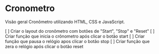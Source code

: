 # Cronometro

Visão geral
Cronômetro utilizando HTML, CSS e JavaScript.

[ ] Criar o layout do cronômetro com botões de "Start", "Stop" e "Reset"
[ ] Criar função que inicia o crônometro após clicar o botão start
[ ] Criar função que pausa o relógio apos clicar o botão stop
[ ] Criar função que zera o relógio após clicar o botão reset